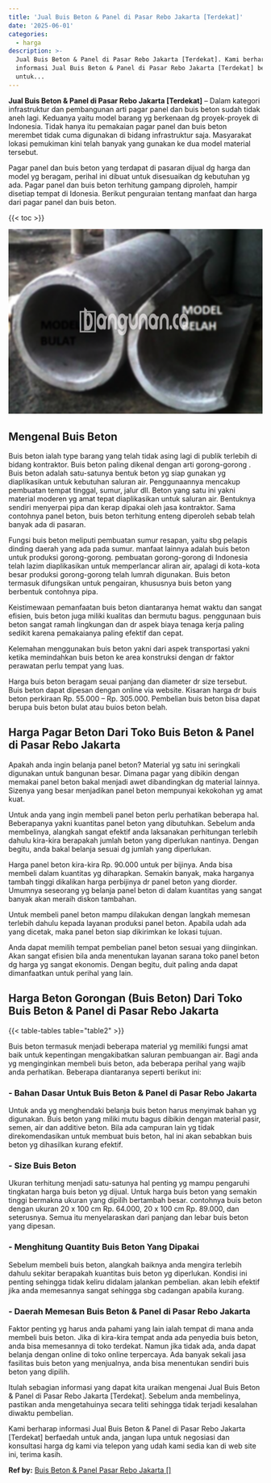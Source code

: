 ```yaml
---
title: 'Jual Buis Beton & Panel di Pasar Rebo Jakarta [Terdekat]'
date: '2025-06-01'
categories:
  - harga
description: >-
  Jual Buis Beton & Panel di Pasar Rebo Jakarta [Terdekat]. Kami berharap
  informasi Jual Buis Beton & Panel di Pasar Rebo Jakarta [Terdekat] berfaedah
  untuk...
---
```


**Jual Buis Beton & Panel di Pasar Rebo Jakarta \[Terdekat\]** – Dalam kategori infrastruktur dan pembangunan arti pagar panel dan buis beton sudah tidak aneh lagi. Keduanya yaitu model barang yg berkenaan dg proyek-proyek di Indonesia. Tidak hanya itu pemakaian pagar panel dan buis beton merembet tidak cuma digunakan di bidang infrastruktur saja. Masyarakat lokasi pemukiman kini telah banyak yang gunakan ke dua model material tersebut.

Pagar panel dan buis beton yang terdapat di pasaran dijual dg harga dan model yg beragam, perihal ini dibuat untuk disesuaikan dg kebutuhan yg ada. Pagar panel dan buis beton terhitung gampang diproleh, hampir disetiap tempat di Idonesia. Berikut penguraian tentang manfaat dan harga dari pagar panel dan buis beton.

{{< toc >}}

![Jual Buis Beton & Panel di Pasar Rebo Jakarta [Terdekat]](/images/jual-panel-buis-beton-murah-08.png)

## Mengenal Buis Beton

Buis beton ialah type barang yang telah tidak asing lagi di publik terlebih di bidang kontraktor. Buis beton paling dikenal dengan arti gorong-gorong . Buis beton adalah satu-satunya bentuk beton yg siap gunakan yg diaplikasikan untuk kebutuhan saluran air. Penggunaannya mencakup pembuatan tempat tinggal, sumur, jalur dll. Beton yang satu ini yakni material moderen yg amat tepat diaplikasikan untuk saluran air. Bentuknya sendiri menyerpai pipa dan kerap dipakai oleh jasa kontraktor. Sama contohnya panel beton, buis beton terhitung enteng diperoleh sebab telah banyak ada di pasaran.

Fungsi buis beton meliputi pembuatan sumur resapan, yaitu sbg pelapis dinding daerah yang ada pada sumur. manfaat lainnya adalah buis beton untuk produksi gorong-gorong. pembuatan gorong-gorong di Indonesia telah lazim diaplikasikan untuk memperlancar aliran air, apalagi di kota-kota besar produksi gorong-gorong telah lumrah digunakan. Buis beton termasuk difungsikan untuk pengairan, khususnya buis beton yang berbentuk contohnya pipa.

Keistimewaan pemanfaatan buis beton diantaranya hemat waktu dan sangat efisien, buis beton juga miliki kualitas dan bermutu bagus. penggunaan buis beton sangat ramah lingkungan dan dr aspek biaya tenaga kerja paling sedikit karena pemakaianya paling efektif dan cepat.

Kelemahan menggunakan buis beton yakni dari aspek transportasi yakni ketika memindahkan buis beton ke area konstruksi dengan dr faktor perawatan perlu tempat yang luas.

Harga buis beton beragam seuai panjang dan diameter dr size tersebut. Buis beton dapat dipesan dengan online via website. Kisaran harga dr buis beton perkiraan Rp. 55.000 – Rp. 305.000. Pembelian buis beton bisa dapat berupa buis beton bulat atau buios beton belah.

## Harga Pagar Beton Dari Toko Buis Beton & Panel di Pasar Rebo Jakarta

Apakah anda ingin belanja panel beton? Material yg satu ini seringkali digunakan untuk bangunan besar. Dimana pagar yang dibikin dengan memakai panel beton bakal menjadi awet dibandingkan dg material lainnya. Sizenya yang besar menjadikan panel beton mempunyai kekokohan yg amat kuat.

Untuk anda yang ingin membeli panel beton perlu perhatikan beberapa hal. Beberapanya yakni kuantitas panel beton yang dibutuhkan. Sebelum anda membelinya, alangkah sangat efektif anda laksanakan perhitungan terlebih dahulu kira-kira berapakah jumlah beton yang diperlukan nantinya. Dengan begitu, anda bakal belanja sesuai dg jumlah yang diperlukan.

Harga panel beton kira-kira Rp. 90.000 untuk per bijinya. Anda bisa membeli dalam kuantitas yg diharapkan. Semakin banyak, maka harganya tambah tinggi dikalikan harga perbijinya dr panel beton yang diorder. Umumnya seseorang yg belanja panel beton di dalam kuantitas yang sangat banyak akan meraih diskon tambahan.

Untuk membeli panel beton mampu dilakukan dengan langkah memesan terlebih dahulu kepada layanan produksi panel beton. Apabila udah ada yang dicetak, maka panel beton siap dikirimkan ke lokasi tujuan.

Anda dapat memilih tempat pembelian panel beton sesuai yang diinginkan. Akan sangat efisien bila anda menentukan layanan sarana toko panel beton dg harga yg sangat ekonomis. Dengan begitu, duit paling anda dapat dimanfaatkan untuk perihal yang lain.

## Harga Beton Gorongan (Buis Beton) Dari Toko Buis Beton & Panel di Pasar Rebo Jakarta

{{< table-tables table="table2" >}}

Buis beton termasuk menjadi beberapa material yg memiliki fungsi amat baik untuk kepentingan mengakibatkan saluran pembuangan air. Bagi anda yg menginginkan membeli buis beton, ada beberapa perihal yang wajib anda perhatikan. Beberapa diantaranya seperti berikut ini:

### \- Bahan Dasar Untuk Buis Beton & Panel di Pasar Rebo Jakarta

Untuk anda yg menghendaki belanja buis beton harus menyimak bahan yg digunakan. Buis beton yang miliki mutu bagus dibikin dengan material pasir, semen, air dan additive beton. Bila ada campuran lain yg tidak direkomendasikan untuk membuat buis beton, hal ini akan sebabkan buis beton yg dihasilkan kurang efektif.

### \- Size Buis Beton

Ukuran terhitung menjadi satu-satunya hal penting yg mampu pengaruhi tingkatan harga buis beton yg dijual. Untuk harga buis beton yang semakin tinggi bermakna ukuran yang dipilih bertambah besar. contohnya buis beton dengan ukuran 20 x 100 cm Rp. 64.000, 20 x 100 cm Rp. 89.000, dan seterusnya. Semua itu menyelaraskan dari panjang dan lebar buis beton yang dipesan.

### \- Menghitung Quantity Buis Beton Yang Dipakai

Sebelum membeli buis beton, alangkah baiknya anda mengira terlebih dahulu sekitar berapakah kuantitas buis beton yg diperlukan. Kondisi ini penting sehingga tidak keliru didalam jalankan pembelian. akan lebih efektif jika anda memesannya sangat sehingga sbg cadangan apabila kurang.

### \- Daerah Memesan Buis Beton & Panel di Pasar Rebo Jakarta

Faktor penting yg harus anda pahami yang lain ialah tempat di mana anda membeli buis beton. Jika di kira-kira tempat anda ada penyedia buis beton, anda bisa memesannya di toko terdekat. Namun jika tidak ada, anda dapat belanja dengan online di toko online terpercaya. Ada banyak sekali jasa fasilitas buis beton yang menjualnya, anda bisa menentukan sendiri buis beton yang dipilih.

Itulah sebagian informasi yang dapat kita uraikan mengenai Jual Buis Beton & Panel di Pasar Rebo Jakarta \[Terdekat\]. Sebelum anda membelinya, pastikan anda mengetahuinya secara teliti sehingga tidak terjadi kesalahan diwaktu pembelian.

Kami berharap informasi Jual Buis Beton & Panel di Pasar Rebo Jakarta \[Terdekat\] berfaedah untuk anda, jangan lupa untuk negosiasi dan konsultasi harga dg kami via telepon yang udah kami sedia kan di web site ini, terima kasih.

**Ref by:** [Buis Beton & Panel Pasar Rebo Jakarta []](https://id.wikipedia.org/wiki/Buis)
